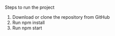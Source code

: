 Steps to run the project
1. Download or clone the repository from GitHub
2. Run npm install
3. Run npm start